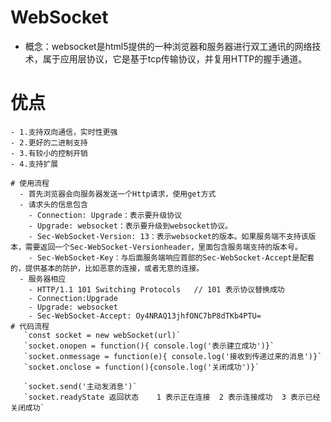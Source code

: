 # WebSocket
  - 概念：websocket是html5提供的一种浏览器和服务器进行双工通讯的网络技术，属于应用层协议，它是基于tcp传输协议，并复用HTTP的握手通道。
  # 优点
    - 1.支持双向通信，实时性更强
    - 2.更好的二进制支持
    - 3.有较小的控制开销
    - 4.支持扩展

    # 使用流程
      - 首先浏览器会向服务器发送一个Http请求，使用get方式
      - 请求头的信息包含
        - Connection: Upgrade：表示要升级协议
        - Upgrade: websocket：表示要升级到websocket协议。
        - Sec-WebSocket-Version: 13：表示websocket的版本。如果服务端不支持该版本，需要返回一个Sec-WebSocket-Versionheader，里面包含服务端支持的版本号。
        - Sec-WebSocket-Key：与后面服务端响应首部的Sec-WebSocket-Accept是配套的，提供基本的防护，比如恶意的连接，或者无意的连接。
      - 服务器相应
        - HTTP/1.1 101 Switching Protocols   // 101 表示协议替换成功
        - Connection:Upgrade
        - Upgrade: websocket
        - Sec-WebSocket-Accept: Oy4NRAQ13jhfONC7bP8dTKb4PTU=
    # 代码流程
       `const socket = new webSocket(url)`
       `socket.onopen = function(){ console.log('表示建立成功')}`
       `socket.onmessage = function(e){ console.log('接收到传递过来的消息')}`
       `socket.onclose = function(){console.log('关闭成功')}`

       `socket.send('主动发消息')`
       `socket.readyState 返回状态    1 表示正在连接  2 表示连接成功  3 表示已经关闭成功`




